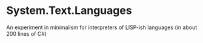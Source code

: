 # System.Text.Languages
An experiment in minimalism for interpreters of LISP-ish languages (in about 200 lines of C#)
